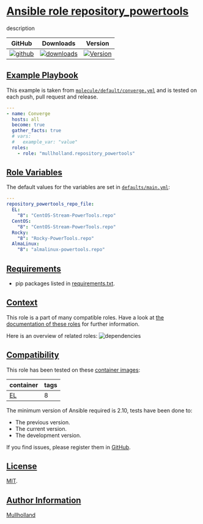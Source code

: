 # [Ansible role repository_powertools](#repository_powertools)

description

|GitHub|Downloads|Version|
|------|---------|-------|
|[![github](https://github.com/mullholland/ansible-role-repository_powertools/actions/workflows/molecule.yml/badge.svg)](https://github.com/mullholland/ansible-role-repository_powertools/actions/workflows/molecule.yml)|[![downloads](https://img.shields.io/ansible/role/d/)](https://galaxy.ansible.com/mullholland/repository_powertools)|[![Version](https://img.shields.io/github/release/mullholland/ansible-role-repository_powertools.svg)](https://github.com/mullholland/ansible-role-repository_powertools/releases/)|
## [Example Playbook](#example-playbook)

This example is taken from [`molecule/default/converge.yml`](https://github.com/mullholland/ansible-role-repository_powertools/blob/master/molecule/default/converge.yml) and is tested on each push, pull request and release.

```yaml
---
- name: Converge
  hosts: all
  become: true
  gather_facts: true
  # vars:
  #   example_var: "value"
  roles:
    - role: "mullholland.repository_powertools"
```



## [Role Variables](#role-variables)

The default values for the variables are set in [`defaults/main.yml`](https://github.com/mullholland/ansible-role-repository_powertools/blob/master/defaults/main.yml):

```yaml
---
repository_powertools_repo_file:
  EL:
    "8": "CentOS-Stream-PowerTools.repo"
  CentOS:
    "8": "CentOS-Stream-PowerTools.repo"
  Rocky:
    "8": "Rocky-PowerTools.repo"
  AlmaLinux:
    "8": "almalinux-powertools.repo"
```

## [Requirements](#requirements)

- pip packages listed in [requirements.txt](https://github.com/mullholland/ansible-role-repository_powertools/blob/master/requirements.txt).


## [Context](#context)

This role is a part of many compatible roles. Have a look at [the documentation of these roles](https://mullholland.net) for further information.

Here is an overview of related roles:
![dependencies](https://raw.githubusercontent.com/mullholland/ansible-role-repository_powertools/png/requirements.png "Dependencies")

## [Compatibility](#compatibility)

This role has been tested on these [container images](https://hub.docker.com/u/mullholland):

|container|tags|
|---------|----|
|[EL](https://hub.docker.com/r/mullholland/enterpriselinux)|8|

The minimum version of Ansible required is 2.10, tests have been done to:

- The previous version.
- The current version.
- The development version.

If you find issues, please register them in [GitHub](https://github.com/mullholland/ansible-role-repository_powertools/issues).

## [License](#license)

[MIT](https://github.com/mullholland/ansible-role-repository_powertools/blob/master/LICENSE).

## [Author Information](#author-information)

[Mullholland](https://mullholland.net)
